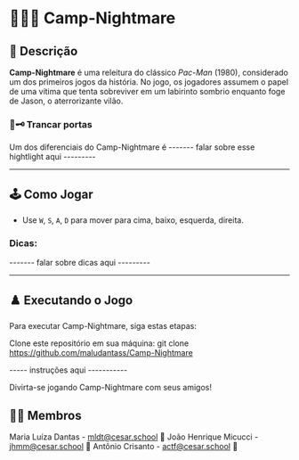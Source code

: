 # 🌲🎃🔪 Camp-Nightmare

## 📄 Descrição
**Camp-Nightmare** é uma releitura do clássico *Pac-Man* (1980), considerado um dos primeiros jogos da história. No jogo, os jogadores assumem o papel de uma vítima que tenta sobreviver em um labirinto sombrio enquanto foge de Jason, o aterrorizante vilão.
### 🚪🗝️ Trancar portas
Um dos diferenciais do Camp-Nightmare é
------- falar sobre esse hightlight aqui ---------

---

## 🕹️ Como Jogar
  - Use `W`, `S`, `A`, `D` para mover para cima, baixo, esquerda, direita.

### Dicas:
------- falar sobre dicas aqui ---------

---

## ♟️ Executando o Jogo
Para executar Camp-Nightmare, siga estas etapas:

Clone este repositório em sua máquina:
git clone https://github.com/maludantass/Camp-Nightmare

----- instruções aqui -----------

Divirta-se jogando Camp-Nightmare com seus amigos!
## 👩‍💻 Membros
Maria Luíza Dantas - mldt@cesar.school 📩
João Henrique Micucci - jhmm@cesar.school 📩
Antônio Crisanto - actf@cesar.school 📩
